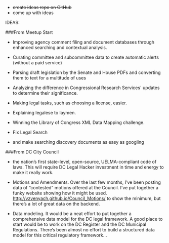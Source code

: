 - ~~create ideas repo on GitHub~~
- come up with ideas

IDEAS: 

###From Meetup Start

* Improving agency comment filing and document databases through enhanced searching and contextual analysis.

* Curating committee and subcommittee data to create automatic alerts (without a paid service) 

* Parsing draft legislation by the Senate and House PDFs and converting them to text for a multitude of uses

* Analyzing the difference in Congressional Research Services' updates to determine their significance. 

* Making legal tasks, such as choosing a license, easier.

* Explaining legalese to laymen.

* Winning the Library of Congress XML Data Mapping challenge.  

* Fix Legal Search 
* and make searching discovery documents as easy as googling

###From DC City Council

* the nation’s first state-level, open-source, UELMA-compliant code of laws. This will require DC Legal Hacker investment in time and energy to make it really work.

* Motions and Amendments. Over the last few months, I’ve been posting data of “contested” motions offered at the Council. I’ve put together a funky website showing how it might be used.  http://vzvenyach.github.io/Council_Motions/ to show the minimum, but there’s a lot of great data on the backend.

* Data modeling. It would be a neat effort to put together a comprehensive data model for the DC legal framework. A good place to start would be to work on the DC Register and the DC Municipal Regulations. There’s been almost no effort to build a structured data model for this critical regulatory framework…
